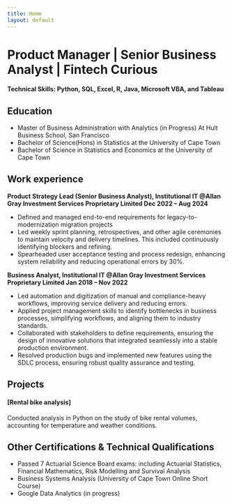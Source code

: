 ```yaml
---
title: Home
layout: default
---
```


# Product Manager | Senior Business Analyst | Fintech Curious

#### Technical Skills: Python, SQL, Excel, R, Java, Microsoft VBA, and Tableau 

## Education
- Master of Business Administration with Analytics (in Progress) At Hult Business School, San Francisco 
- Bachelor of Science(Hons) in Statistics at the University of Cape Town
- Bachelor of Science in Statistics and Economics at the University of Cape Town


## Work experience

**Product Strategy Lead (Senior Business Analyst), Institutional IT @Allan Gray Investment Services Proprietary Limited    Dec 2022 – Aug 2024**
- Defined and managed end-to-end requirements for legacy-to-modernization migration projects
- Led weekly sprint planning, retrospectives, and other agile ceremonies to maintain velocity and delivery timelines. This included continuously identifying blockers and refining.
- Spearheaded user acceptance testing and process redesign, enhancing system reliability and reducing operational errors by 30%.


**Business Analyst, Institutional IT @Allan Gray Investment Services Proprietary Limited                                              Jan 2018 – Nov 2022**
- Led automation and digitization of manual and compliance-heavy workflows, improving service delivery and reducing errors.
- Applied project management skills to identify bottlenecks in business processes, simplifying workflows, and aligning them to industry standards.
- Collaborated with stakeholders to define requirements, ensuring the design of innovative solutions that integrated seamlessly into a stable production environment.
- Resolved production bugs and implemented new features using the SDLC process, ensuring robust quality assurance and testing. 


## Projects
#### [Rental bike analysis]
Conducted analysis in Python on the study of bike rental volumes, accounting for temperature and weather conditions.

## Other Certifications & Technical Qualifications 
- Passed 7 Actuarial Science Board exams: including Actuarial Statistics, Financial Mathematics, Risk Modelling and Survival Analysis
- Business Systems Analysis (University of Cape Town Online Short Course)
- Google Data Analytics (in progress)

